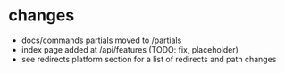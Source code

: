# changes

- docs/commands partials moved to /partials
- index page added at /api/features (TODO: fix, placeholder)
- see redirects platform section for a list of redirects and path changes
